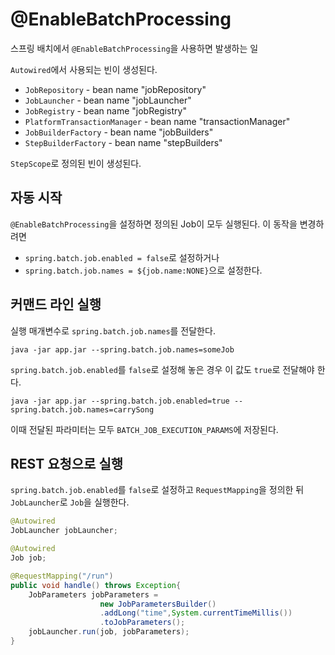 # @EnableBatchProcessing

스프링 배치에서 `@EnableBatchProcessing`을 사용하면 발생하는 일

`Autowired`에서 사용되는 빈이 생성된다.

- `JobRepository` - bean name "jobRepository"
- `JobLauncher` - bean name "jobLauncher"
- `JobRegistry` - bean name "jobRegistry"
- `PlatformTransactionManager` - bean name "transactionManager"
- `JobBuilderFactory` - bean name "jobBuilders"
- `StepBuilderFactory` - bean name "stepBuilders"

`StepScope`로 정의된 빈이 생성된다.

## 자동 시작

`@EnableBatchProcessing`을 설정하면 정의된 Job이 모두 실행된다. 이 동작을 변경하려면

- `spring.batch.job.enabled = false`로 설정하거나
- `spring.batch.job.names = ${job.name:NONE}`으로 설정한다.

## 커맨드 라인 실행

실행 매개변수로 `spring.batch.job.names`를 전달한다.

    java -jar app.jar --spring.batch.job.names=someJob

`spring.batch.job.enabled`를 `false`로 설정해 놓은 경우 이 값도 `true`로 전달해야 한다.

    java -jar app.jar --spring.batch.job.enabled=true --spring.batch.job.names=carrySong

이때 전달된 파라미터는 모두 `BATCH_JOB_EXECUTION_PARAMS`에 저장된다.

## REST 요청으로 실행

`spring.batch.job.enabled`를 `false`로 설정하고 `RequestMapping`을 정의한 뒤 `JobLauncher`로 `Job`을 실행한다.

```java
@Autowired
JobLauncher jobLauncher;

@Autowired
Job job;

@RequestMapping("/run")
public void handle() throws Exception{
    JobParameters jobParameters =
                    new JobParametersBuilder()
                    .addLong("time",System.currentTimeMillis())
                    .toJobParameters();
    jobLauncher.run(job, jobParameters);
}
```